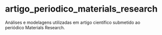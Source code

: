# artigo_periodico_materials_research
Análises e modelagens utilizadas em artigo científico submetido ao periódico Materials Research.
